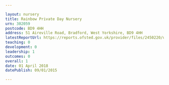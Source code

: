 ```yaml
---

layout: nursery
title: Rainbow Private Day Nursery
urn: 302059
postcode: BD9 4HH
address: 51 Aireville Road, Bradford, West Yorkshire, BD9 4HH
latestReportUrl: https://reports.ofsted.gov.uk/provider/files/2450220/urn/302059.pdf
teaching: 0
development: 0
leadership: 1
outcomes: 0
overall: 1
date: 01 April 2018 
datePublish: 09/01/2015

---
```

